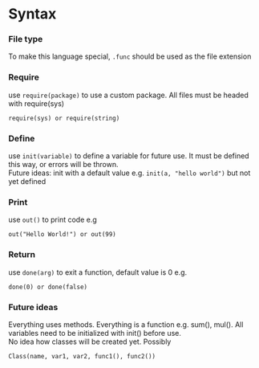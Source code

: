 # Syntax

### File type

To make this language special, `.func` should be used as the file extension

### Require

use `require(package)` to use a custom package. All files must be headed with require(sys)

    require(sys) or require(string)

### Define

use `init(variable)` to define a variable for future use. It must be defined this way, or errors will be thrown.  
Future ideas: init with a default value e.g. `init(a, "hello world")` but not yet defined


### Print

use `out()` to print code e.g
    
    out("Hello World!") or out(99)

### Return

use `done(arg)` to exit a function, default value is 0 e.g.

    done(0) or done(false)

### Future ideas

Everything uses methods. Everything is a function e.g. sum(), mul(). All variables need to be initialized with init() before use.  
No idea how classes will be created yet. Possibly 
    
    Class(name, var1, var2, func1(), func2())
